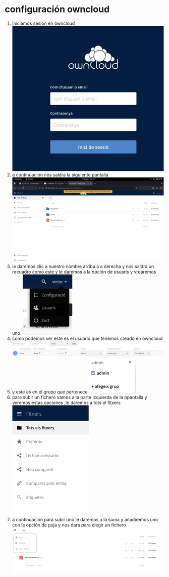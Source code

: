 # configuración owncloud

1. iniciamos sesión en owncloud
![imagen_16](caps_mp06/16.png)
2. a continuación nos saldra la siguiente pantalla
![imagen_10](caps_mp06/10.png)
3. le daremos clic a nuestro nombre arriba a a derecha y nos saldra un recuadro como este y le daremos a la opción de usuaris y vrearemos uno.
![imagen_11](caps_mp06/11.png)
4. como podemos ver este es el usuario que tenemos creado en owncloud
![imagen_12](caps_mp06/12.png)
5. y este es en el grupo que pertenece
![imagen_13](caps_mp06/13.png)
6. para subir un fichero vamos a la parte izquierda de la ppantalla y veremos estas opciones ,le daremos a tots el fitxers
![imagen_14](caps_mp06/14.png)
7. a continuación para subir uno le daremos a la suma y añadiremos uno  con la opción de puja y nos dara para elegir un fichero
![imagen_15](caps_mp06/15.png)
